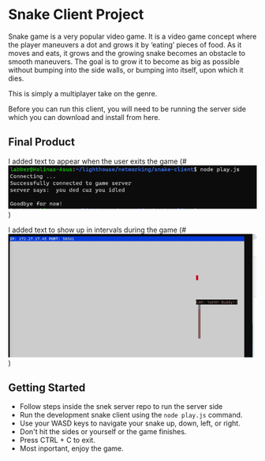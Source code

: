 # Snake Client Project

Snake game is a very popular video game. It is a video game concept where the player maneuvers a dot and grows it by ‘eating’ pieces of food. As it moves and eats, it grows and the growing snake becomes an obstacle to smooth maneuvers. The goal is to grow it to become as big as possible without bumping into the side walls, or bumping into itself, upon which it dies.

This is simply a multiplayer take on the genre.

Before you can run this client, you will need to be running the server side which you can download and install from here. 

## Final Product

I added text to appear when the user exits the game
(#![alt text](image.png))

I added text to show up in intervals during the game
(#![alt text](<Screenshot 2024-02-24 114825.jpg>))


## Getting Started

- Follow steps inside the snek server repo to run the server side
- Run the development snake client using the `node play.js` command.
- Use your WASD keys to navigate your snake up, down, left, or right.
- Don't hit the sides or yourself or the game finishes.
- Press CTRL + C to exit. 
- Most inportant, enjoy the game.